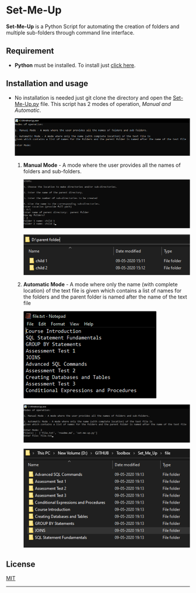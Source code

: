 # Set-Me-Up

__Set-Me-Up__ is a Python Script for automating the creation of folders and multiple sub-folders through command line interface.

## Requirement

- **Python** must be installed. To install just [click here](https://www.python.org/downloads/release/python-382/).


## Installation and usage

- No installation is needed just git clone the directory and open the [Set-Me-Up.py](set-me-up.py "script") file. This script has 2 modes of operation, _Manual and Automatic_.

   ![](Set-Me-Up_readme/modes.png)

   1. **Manual Mode** - A mode where the user provides all the names of folders and sub-folders. 
   
      ![](Set-Me-Up_readme/manual.png)
   
      ![](Set-Me-Up_readme/res_manual.png "result")
   
   1. **Automatic Mode** - A mode where only the name (with complete location) of the text file is given which contains a list of names for the folders and the parent folder is named after the name of the text file 
   
      ![](Set-Me-Up_readme/file.png "Format format for automatic option")
   
      ![](Set-Me-Up_readme/auto.png)
   
      ![](Set-Me-Up_readme/res_auto.png "result")


## License
[MIT](https://choosealicense.com/licenses/mit/)

---
